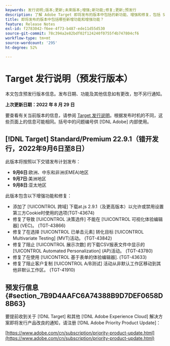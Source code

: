 ```yaml
---
keywords: 发行说明;版本;更新;未来版本;增强;新功能;修复;更新;预发行
description: 了解 Adobe Target 即将发布的版本中包括的新功能、增强和修复，包括 SDK、API 和 JavaScript 库。
title: 即将发布的版本中包括哪些新增功能和增强功能？
feature: Release Notes
exl-id: f2783042-f6ee-4f73-b487-ede11d55d530
source-git-commit: 78c394a2e82bdf02f124240f0755f4b747804cf6
workflow-type: tm+mt
source-wordcount: '295'
ht-degree: 52%

---
```


# Target 发行说明（预发行版本）

本文包含预发行版本信息。发布日期、功能及其他信息如有更改，恕不另行通知。

**上次更新日期：2022 年 8 月 29 日**

要查看有关当前版本的信息，请参阅 [Target 发行说明](release-notes.md)。根据发布时机的不同，这些页面上的信息可能相同。括号中的问题编号供 [!DNL Adobe] 内部使用。

## [!DNL Target] Standard/Premium 22.9.1（错开发行，2022年9月6日至8日）

此版本将按照以下交错发布计划发布：

* **9月6日**:欧洲、中东和非洲(EMEA)地区
* **9月7日**:美洲地区
* **9月8日**:亚太地区

此版本包含以下增强功能和修复：

* 添加了 [!UICONTROL 跨域] 下载at.js 2.9.1（及更高版本）以允许或禁用设置第三方Cookie时使用的选项(TGT-43674)
* 修复了导致 [!UICONTROL 决策选件] 不能在 [!UICONTROL 可视化体验编辑器] (VEC)。 (TGT-43866)
* 修复了在选择 [!UICONTROL 已单击元素] 转化目标 [!UICONTROL Multivariate Testing] (MVT)活动。 (TGT-43842)
* 修复了阻止 [!UICONTROL 展示次数] 的下载CSV报表文件中显示的 [!UICONTROL Automated Personalization] (AP)活动。 (TGT-43780)
* 修复了在使用 [!UICONTROL 基于表单的体验编辑器]. (TGT-43633)
* 修复了阻止客户复制 [!UICONTROL A/B测试] 活动从非默认工作区移动到其他非默认工作区。 (TGT-41910)

## 预发行信息 {#section_7B9D4AAFC6A74388B9D7DEF0658D8B63}

要提前收到关于 [!DNL Target] 和其他 [!DNL Adobe Experience Cloud] 解决方案即将发行产品改良的通知，请注册 [!DNL Adobe Priority Product Update]：

[https://www.adobe.com/cn/subscription/priority-product-update.html](https://www.adobe.com/cn/subscription/priority-product-update.html)
